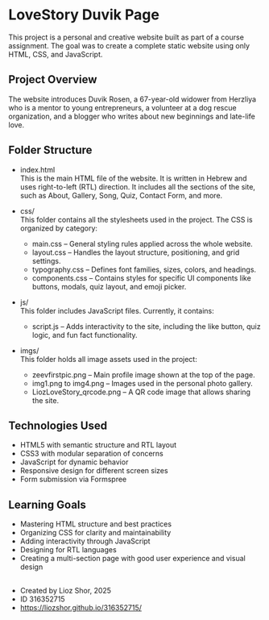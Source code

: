 # LoveStory Duvik Page

This project is a personal and creative website built as part of a course assignment. The goal was to create a complete static website using only HTML, CSS, and JavaScript.

## Project Overview

The website introduces Duvik Rosen, a 67-year-old widower from Herzliya who is a mentor to young entrepreneurs, a volunteer at a dog rescue organization, and a blogger who writes about new beginnings and late-life love.

## Folder Structure

- index.html  
  This is the main HTML file of the website. It is written in Hebrew and uses right-to-left (RTL) direction. It includes all the sections of the site, such as About, Gallery, Song, Quiz, Contact Form, and more.

- css/  
  This folder contains all the stylesheets used in the project. The CSS is organized by category:
  - main.css – General styling rules applied across the whole website.
  - layout.css – Handles the layout structure, positioning, and grid settings.
  - typography.css – Defines font families, sizes, colors, and headings.
  - components.css – Contains styles for specific UI components like buttons, modals, quiz layout, and emoji picker.

- js/  
  This folder includes JavaScript files. Currently, it contains:
  - script.js – Adds interactivity to the site, including the like button, quiz logic, and fun fact functionality.

- imgs/  
  This folder holds all image assets used in the project:
  - zeevfirstpic.png – Main profile image shown at the top of the page.
  - img1.png to img4.png – Images used in the personal photo gallery.
  - LiozLoveStory_qrcode.png – A QR code image that allows sharing the site.

## Technologies Used

- HTML5 with semantic structure and RTL layout
- CSS3 with modular separation of concerns
- JavaScript for dynamic behavior
- Responsive design for different screen sizes
- Form submission via Formspree

## Learning Goals

- Mastering HTML structure and best practices
- Organizing CSS for clarity and maintainability
- Adding interactivity through JavaScript
- Designing for RTL languages
- Creating a multi-section page with good user experience and visual design
  
##

- Created by Lioz Shor, 2025
- ID 316352715
- https://liozshor.github.io/316352715/

